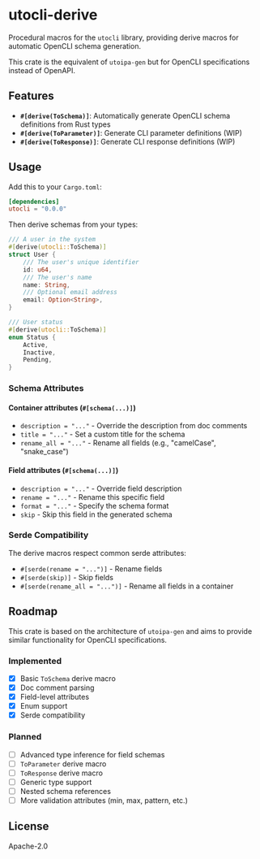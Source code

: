 # utocli-derive

Procedural macros for the `utocli` library, providing derive macros for automatic OpenCLI schema generation.

This crate is the equivalent of `utoipa-gen` but for OpenCLI specifications instead of OpenAPI.

## Features

- **`#[derive(ToSchema)]`**: Automatically generate OpenCLI schema definitions from Rust types
- **`#[derive(ToParameter)]`**: Generate CLI parameter definitions (WIP)
- **`#[derive(ToResponse)]`**: Generate CLI response definitions (WIP)

## Usage

Add this to your `Cargo.toml`:

```toml
[dependencies]
utocli = "0.0.0"
```

Then derive schemas from your types:

```rust
/// A user in the system
#[derive(utocli::ToSchema)]
struct User {
    /// The user's unique identifier
    id: u64,
    /// The user's name
    name: String,
    /// Optional email address
    email: Option<String>,
}

/// User status
#[derive(utocli::ToSchema)]
enum Status {
    Active,
    Inactive,
    Pending,
}
```

### Schema Attributes

#### Container attributes (`#[schema(...)]`)

- `description = "..."` - Override the description from doc comments
- `title = "..."` - Set a custom title for the schema
- `rename_all = "..."` - Rename all fields (e.g., "camelCase", "snake_case")

#### Field attributes (`#[schema(...)]`)

- `description = "..."` - Override field description
- `rename = "..."` - Rename this specific field
- `format = "..."` - Specify the schema format
- `skip` - Skip this field in the generated schema

### Serde Compatibility

The derive macros respect common serde attributes:

- `#[serde(rename = "...")]` - Rename fields
- `#[serde(skip)]` - Skip fields
- `#[serde(rename_all = "...")]` - Rename all fields in a container

## Roadmap

This crate is based on the architecture of `utoipa-gen` and aims to provide similar functionality for OpenCLI specifications.

### Implemented

- [x] Basic `ToSchema` derive macro
- [x] Doc comment parsing
- [x] Field-level attributes
- [x] Enum support
- [x] Serde compatibility

### Planned

- [ ] Advanced type inference for field schemas
- [ ] `ToParameter` derive macro
- [ ] `ToResponse` derive macro
- [ ] Generic type support
- [ ] Nested schema references
- [ ] More validation attributes (min, max, pattern, etc.)

## License

Apache-2.0
